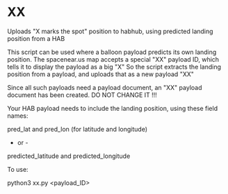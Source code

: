 # XX
Uploads "X marks the spot" position to habhub, using predicted landing position from a HAB

This script can be used where a balloon payload predicts its own landing position.
The spacenear.us map accepts a special "XX" payload ID, which tells it to display the payload as a big "X"
So the script extracts the landing position from a payload, and uploads that as a new payload "XX"

Since all such payloads need a payload document, an "XX" payload document has been created.  DO NOT CHANGE IT !!!

Your HAB payload needs to include the landing position, using these field names:

  pred_lat and pred_lon (for latitude and longitude)
  
  - or -
  
  predicted_latitude and predicted_longitude
  
To use:
  
  python3 xx.py <payload_ID>
    
